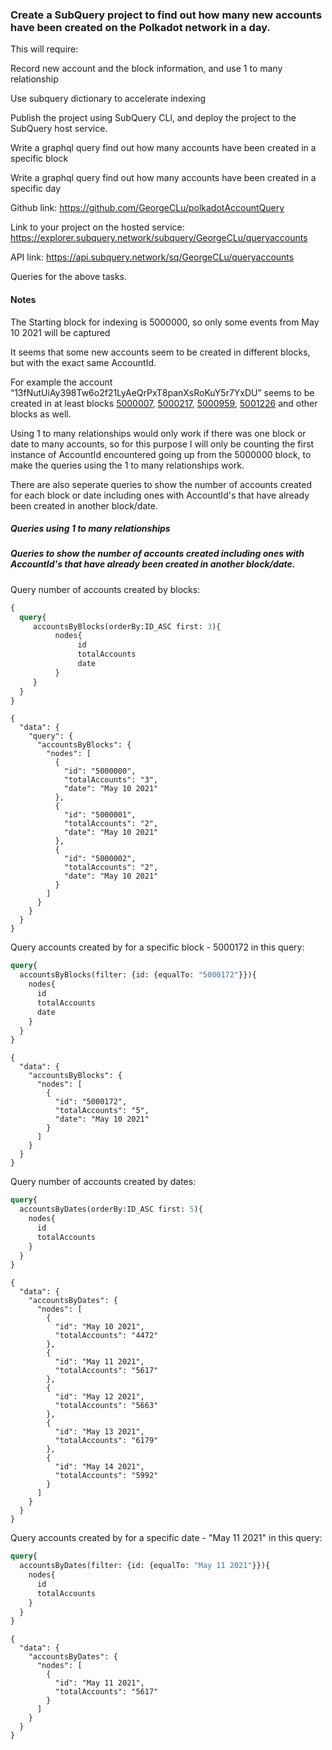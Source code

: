 ### Create a SubQuery project to find out how many new accounts have been created on the Polkadot network in a day.

This will require:

Record new account and the block information, and use 1 to many relationship

Use subquery dictionary to accelerate indexing

Publish the project using SubQuery CLl, and deploy the project to the SubQuery host service.

Write a graphql query find out how many accounts have been created in a specific block

Write a graphql query find out how many accounts have been created in a specific day


Github link: https://github.com/GeorgeCLu/polkadotAccountQuery

Link to your project on the hosted service: https://explorer.subquery.network/subquery/GeorgeCLu/queryaccounts

API link: https://api.subquery.network/sq/GeorgeCLu/queryaccounts

Queries for the above tasks.

#### Notes

The Starting block for indexing is 5000000, so only some events from May 10 2021 will be captured

It seems that some new accounts seem to be created in different blocks, but with the exact same AccountId.

For example the account “13fNutUiAy398Tw6o2f21LyAeQrPxT8panXsRoKuY5r7YxDU”
seems to be created in at least blocks [5000007](https://polkadot.subscan.io/block/5000007?tab=event), [5000217](https://polkadot.subscan.io/block/5000217?tab=event), [5000959](https://polkadot.subscan.io/block/5000959?tab=event), [5001226](
https://polkadot.subscan.io/block/5001226?tab=event) and other blocks as well.

Using 1 to many relationships would only work if there was one block or date to many accounts, so for this purpose I will only be counting the first instance of AccountId encountered going up from the 5000000 block, to make the queries using the 1 to many relationships work.

There are also seperate queries to show the number of accounts created for each block or date including ones with AccountId's that have already been created in another block/date.  



##### Queries using 1 to many relationships


##### Queries to show the number of accounts created including ones with AccountId's that have already been created in another block/date.

Query number of accounts created by blocks:
````graphql
{
  query{
     accountsByBlocks(orderBy:ID_ASC first: 3){
          nodes{
               id
               totalAccounts
               date
          }
     }
  }
}
````
````
{
  "data": {
    "query": {
      "accountsByBlocks": {
        "nodes": [
          {
            "id": "5000000",
            "totalAccounts": "3",
            "date": "May 10 2021"
          },
          {
            "id": "5000001",
            "totalAccounts": "2",
            "date": "May 10 2021"
          },
          {
            "id": "5000002",
            "totalAccounts": "2",
            "date": "May 10 2021"
          }
        ]
      }
    }
  }
}
````

Query accounts created by for a specific block - 5000172 in this query:
````graphql
query{
  accountsByBlocks(filter: {id: {equalTo: "5000172"}}){
    nodes{
      id
      totalAccounts
      date
    }
  }
}
````
````
{
  "data": {
    "accountsByBlocks": {
      "nodes": [
        {
          "id": "5000172",
          "totalAccounts": "5",
          "date": "May 10 2021"
        }
      ]
    }
  }
}
````

Query number of accounts created by dates:
````graphql
query{
  accountsByDates(orderBy:ID_ASC first: 5){
    nodes{
      id
      totalAccounts
    }
  }
}
````
````
{
  "data": {
    "accountsByDates": {
      "nodes": [
        {
          "id": "May 10 2021",
          "totalAccounts": "4472"
        },
        {
          "id": "May 11 2021",
          "totalAccounts": "5617"
        },
        {
          "id": "May 12 2021",
          "totalAccounts": "5663"
        },
        {
          "id": "May 13 2021",
          "totalAccounts": "6179"
        },
        {
          "id": "May 14 2021",
          "totalAccounts": "5992"
        }
      ]
    }
  }
}
````

Query accounts created by for a specific date - "May 11 2021" in this query:
````graphql
query{
  accountsByDates(filter: {id: {equalTo: "May 11 2021"}}){
    nodes{
      id
      totalAccounts
    }
  }
}
````
````
{
  "data": {
    "accountsByDates": {
      "nodes": [
        {
          "id": "May 11 2021",
          "totalAccounts": "5617"
        }
      ]
    }
  }
}
````
